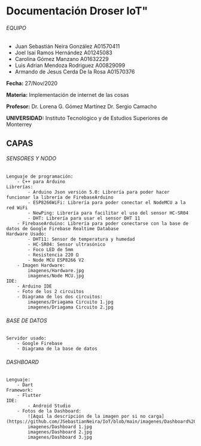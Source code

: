 # Documentación Droser IoT"
###### EQUIPO
- Juan Sebastián Neira González		A01570411
- Joel Isaí Ramos Hernández		A01245083
- Carolina Gómez Manzano		A01632229
- Luis Adrian Mendoza Rodriguez		A00829099
- Armando de Jesus Cerda De la Rosa 	A01570376

 
**Fecha:** 27/Nov/2020
 
**Materia:** Implementación de internet de las cosas

**Profesor:**
Dr. Lorena G. Gómez Martínez
Dr. Sergio Camacho


**UNIVERSIDAD:**
Instituto Tecnológico y de Estudios Superiores de Monterrey



## CAPAS 

###### SENSORES Y NODO
	Lenguaje de programación:
   		- C++ para Arduino  
	Librerías:
    		- Arduino Json versión 5.0: Librería para poder hacer funcionar la librería de FirebaseArduino
    		- ESP8266WiFi: Librería para poder conectar el NodeMCU a la red WiFi
    		- NewPing: Librería para facilitar el uso del sensor HC-SR04
    		- DHT: Librería para usar el sensor DHT 11
   		- FirebaseArduino: Librería para poder conectarse con la base de datos de Google Firebase Realtime Database
  	Hardware Usado:
    		- DHT11: Sensor de temperatura y humedad
    		- HC-SR04: Sensor ultrasónico
    		- Foco LED de 5mm
    		- Resistencia 220 Ω
    		- Node MCU ESP8266 V2
		- Imagen Hardware:
			imagenes/Hardware.jpg
			imagenes/Node MCU.jpg
	IDE:
	  	- Arduino IDE
	  	- Foto de los 2 circuitos
	  	- Diagrama de los dos circuitos:
			imagenes/Driagama Circuito 1.jpg
			imagenes/Driagama Circuito 2.jpg

###### BASE DE DATOS
	Servidor usado:
		- Google Firebase
		- Diagrama de la base de datos
    
###### DASHBOARD
	Lenguaje:
		- Dart
	Framework:
		- Flutter
	IDE: 
    		- Android Studio
	  	- Fotos de la Dashboard:
			![Aquí la descripción de la imagen por si no carga]	(https://github.com/JSebastianNeira/IoT/blob/main/imagenes/Dashboard%201.jpg)
	  		imagenes/Dashboard 1.jpg
			imagenes/Dashboard 2.jpg
			imagenes/Dashboard 3.jpg



